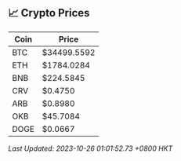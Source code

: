 ## 📈 Crypto Prices

| Coin | Price |
| ---- | ----- |
| BTC | $34499.5592 |
| ETH | $1784.0284 |
| BNB | $224.5845 |
| CRV | $0.4750 |
| ARB | $0.8980 |
| OKB | $45.7084 |
| DOGE | $0.0667 |

_Last Updated: 2023-10-26 01:01:52.73 +0800 HKT_